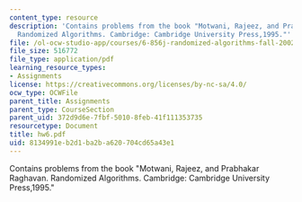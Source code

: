 ```yaml
---
content_type: resource
description: 'Contains problems from the book "Motwani, Rajeez, and Prabhakar Raghavan.
  Randomized Algorithms. Cambridge: Cambridge University Press,1995."'
file: /ol-ocw-studio-app/courses/6-856j-randomized-algorithms-fall-2002/8134991eb2d1ba2ba620704cd65a43e1_hw6.pdf
file_size: 516772
file_type: application/pdf
learning_resource_types:
- Assignments
license: https://creativecommons.org/licenses/by-nc-sa/4.0/
ocw_type: OCWFile
parent_title: Assignments
parent_type: CourseSection
parent_uid: 372d9d6e-7fbf-5010-8feb-41f111353735
resourcetype: Document
title: hw6.pdf
uid: 8134991e-b2d1-ba2b-a620-704cd65a43e1
---
```

Contains problems from the book "Motwani, Rajeez, and Prabhakar Raghavan. Randomized Algorithms. Cambridge: Cambridge University Press,1995."